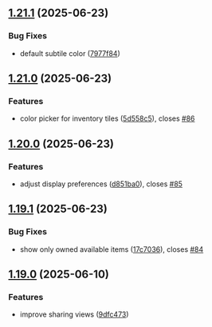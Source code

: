 ## [1.21.1](https://github.com/l4rm4nd/VoucherVault/compare/v1.21.0...v1.21.1) (2025-06-23)


### Bug Fixes

* default subtile color ([7977f84](https://github.com/l4rm4nd/VoucherVault/commit/7977f84ea1d7cfd356ec12aa52823e57175bad37))

## [1.21.0](https://github.com/l4rm4nd/VoucherVault/compare/v1.20.0...v1.21.0) (2025-06-23)


### Features

* color picker for inventory tiles ([5d558c5](https://github.com/l4rm4nd/VoucherVault/commit/5d558c51d1424380c97933b7a78c7909c278401a)), closes [#86](https://github.com/l4rm4nd/VoucherVault/issues/86)

## [1.20.0](https://github.com/l4rm4nd/VoucherVault/compare/v1.19.1...v1.20.0) (2025-06-23)


### Features

* adjust display preferences ([d851ba0](https://github.com/l4rm4nd/VoucherVault/commit/d851ba0210c3168c262727d88125c5898b2cd849)), closes [#85](https://github.com/l4rm4nd/VoucherVault/issues/85)

## [1.19.1](https://github.com/l4rm4nd/VoucherVault/compare/v1.19.0...v1.19.1) (2025-06-23)


### Bug Fixes

* show only owned available items ([17c7036](https://github.com/l4rm4nd/VoucherVault/commit/17c70362be7ab57eacfdbd5ca05da029245b0f09)), closes [#84](https://github.com/l4rm4nd/VoucherVault/issues/84)

## [1.19.0](https://github.com/l4rm4nd/VoucherVault/compare/v1.18.1...v1.19.0) (2025-06-10)


### Features

* improve sharing views ([9dfc473](https://github.com/l4rm4nd/VoucherVault/commit/9dfc473ea085365266cdc8e5879c88e81226cf9b))

